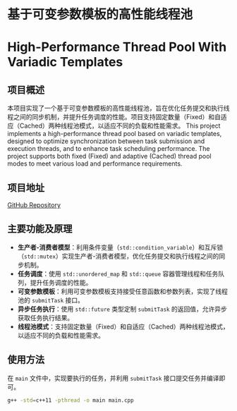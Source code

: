 # 基于可变参数模板的高性能线程池 
# High-Performance Thread Pool With Variadic Templates

## 项目概述

本项目实现了一个基于可变参数模板的高性能线程池，旨在优化任务提交和执行线程之间的同步机制，并提升任务调度的性能。项目支持固定数量（Fixed）和自适应（Cached）两种线程池模式，以适应不同的负载和性能需求。
This project implements a high-performance thread pool based on variadic templates, designed to optimize synchronization between task submission and execution threads, and to enhance task scheduling performance. The project supports both fixed (Fixed) and adaptive (Cached) thread pool modes to meet various load and performance requirements.

## 项目地址

[GitHub Repository](https://github.com/MaximSong/Jiuao-ThreadPool)

## 主要功能及原理

- **生产者-消费者模型**：利用条件变量（`std::condition_variable`）和互斥锁（`std::mutex`）实现生产者-消费者模型，优化任务提交和执行线程之间的同步机制。
- **任务调度**：使用 `std::unordered_map` 和 `std::queue` 容器管理线程和任务队列，提升任务调度的性能。
- **可变参数模板**：利用可变参数模板支持接受任意函数和参数列表，实现了线程池的 `submitTask` 接口。
- **异步任务执行**：使用 `std::future` 类型定制 `submitTask` 的返回值，允许异步获取任务执行结果。
- **线程池模式**：支持固定数量（Fixed）和自适应（Cached）两种线程池模式，以适应不同的负载和性能需求。


## 使用方法
在 `main` 文件中，实现要执行的任务，并利用 `submitTask` 接口提交任务并编译即可。
```bash
g++ -std=c++11 -pthread -o main main.cpp

